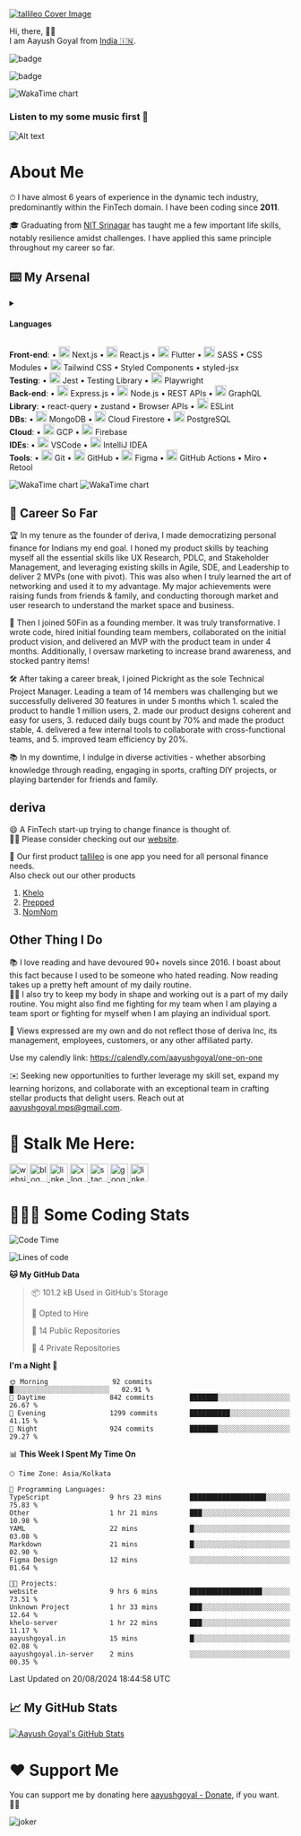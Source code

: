 
<link rel="stylesheet" type='text/css' href="https://cdn.jsdelivr.net/gh/devicons/devicon@latest/devicon.min.css" />

[![tallileo Cover Image](https://storage.googleapis.com/aayushgoyal-web_images_public/tallileo_cover_image.png)][9]

Hi, there, 👋🏼 <br />
I am Aayush Goyal from [India 🇮🇳](https://en.wikipedia.org/wiki/India).

<!-- WAKAWAKA_START -->
<!-- WAKAWAKA_CONFIG__STATS_BEST_DAY -->
![badge](https://img.shields.io/badge/26%20Apr%202024-12%20hrs%2010%20mins-blue)
<!-- WAKAWAKA_END -->

<!-- WAKAWAKA_START -->
<!-- WAKAWAKA_CONFIG__STATS_DAILY_AVG -->
![badge](https://img.shields.io/badge/Daily%20Average-1%20hr%2051%20mins-blue)
<!-- WAKAWAKA_END -->

<!-- WAKAWAKA_START -->
<!-- WAKAWAKA_CONFIG__ST=0&CT=0&DT=0&R=0 -->
<img src="./img/img_languages_0_0_0.svg" alt="WakaTime chart" />
<!-- WAKAWAKA_END -->

### Listen to my some music first 🎷
![Alt text](https://spotify-recently-played-readme.vercel.app/api?user=yqcdohelabbyqn9oliqljy5z6)

# About Me
⏱ I have almost 6 years of experience in the dynamic tech industry, predominantly within the FinTech domain. I have been coding since **2011**.

🎓 Graduating from [NIT Srinagar](https://en.wikipedia.org/wiki/National_Institute_of_Technology,_Srinagar) has taught me a few important life skills, notably resilience amidst challenges. I have applied this same principle throughout my career so far.

## ⌨️ My Arsenal
<details>
  <summary>
    <h4><strong>Languages</strong></h4>
  </summary>
  <p>
    • <img src="https://cdn.jsdelivr.net/gh/devicons/devicon@latest/icons/typescript/typescript-original.svg" height="20px" width="20px" /> TypeScript • <img src="https://cdn.jsdelivr.net/gh/devicons/devicon@latest/icons/javascript/javascript-original.svg" height="20px" width="20px" /> JavaScript (ES6) • <img src="https://cdn.jsdelivr.net/gh/devicons/devicon@latest/icons/dart/dart-original.svg" height="20px" width="20px" /> Dart • <img src="https://cdn.jsdelivr.net/gh/devicons/devicon@latest/icons/kotlin/kotlin-original.svg" height="20px" width="20px" /> Kotlin • <img src="https://cdn.jsdelivr.net/gh/devicons/devicon@latest/icons/html5/html5-original.svg" height="20px" width="20px" /> HTML5 • <img src="https://cdn.jsdelivr.net/gh/devicons/devicon@latest/icons/css3/css3-original.svg" height="20px" width="20px" /> CSS3 • <img src="https://cdn.jsdelivr.net/gh/devicons/devicon@latest/icons/java/java-original.svg" height="20px" width="20px" /> Java<br />
  </p>
</details>

**Front-end**: • <img src="https://cdn.jsdelivr.net/gh/devicons/devicon@latest/icons/nextjs/nextjs-original.svg" height="20px" width="20px" /> Next.js • <img src="https://cdn.jsdelivr.net/gh/devicons/devicon@latest/icons/react/react-original.svg" height="20px" width="20px" /> React.js • <img src="https://cdn.jsdelivr.net/gh/devicons/devicon@latest/icons/flutter/flutter-original.svg" height="20px" width="20px" /> Flutter • <img src="https://cdn.jsdelivr.net/gh/devicons/devicon@latest/icons/sass/sass-original.svg" height="20px" width="20px" /> SASS • CSS Modules • <img src="https://cdn.jsdelivr.net/gh/devicons/devicon@latest/icons/tailwindcss/tailwindcss-original.svg" height="20px" width="20px" /> Tailwind CSS • Styled Components • styled-jsx<br />
**Testing**: • <img src="https://cdn.jsdelivr.net/gh/devicons/devicon@latest/icons/jest/jest-plain.svg" height="20px" width="20px" /> Jest • Testing Library • <img src="https://cdn.jsdelivr.net/gh/devicons/devicon@latest/icons/playwright/playwright-original.svg" height="20px" width="20px" /></i> Playwright <br />
**Back-end**: • <img src="https://cdn.jsdelivr.net/gh/devicons/devicon@latest/icons/express/express-original.svg" height="20px" width="20px" /> Express.js • <img src="https://cdn.jsdelivr.net/gh/devicons/devicon@latest/icons/nodejs/nodejs-original.svg" height="20px" width="20px" /> Node.js • REST APIs • <img src="https://cdn.jsdelivr.net/gh/devicons/devicon@latest/icons/graphql/graphql-plain.svg" height="20px" width="20px" /> GraphQL<br />
**Library**: • react-query • zustand • Browser APIs • <img src="https://cdn.jsdelivr.net/gh/devicons/devicon@latest/icons/eslint/eslint-original.svg" height="20px" width="20px" /> ESLint<br />
**DBs**: • <img src="https://cdn.jsdelivr.net/gh/devicons/devicon@latest/icons/mongodb/mongodb-original.svg" height="20px" width="20px" /> MongoDB • <img src="https://cdn.jsdelivr.net/gh/devicons/devicon@latest/icons/firebase/firebase-original.svg" height="20px" width="20px" /> Cloud Firestore • <img src="https://cdn.jsdelivr.net/gh/devicons/devicon@latest/icons/postgresql/postgresql-original.svg" height="20px" width="20px" /> PostgreSQL<br />
**Cloud**: • <img src="https://cdn.jsdelivr.net/gh/devicons/devicon@latest/icons/googlecloud/googlecloud-original.svg" height="20px" width="20px" /> GCP • <img src="https://cdn.jsdelivr.net/gh/devicons/devicon@latest/icons/firebase/firebase-original.svg" height="20px" width="20px" /> Firebase<br />
**IDEs**: • <img src="https://cdn.jsdelivr.net/gh/devicons/devicon@latest/icons/vscode/vscode-original.svg" height="20px" width="20px" /> VSCode • <img src="https://cdn.jsdelivr.net/gh/devicons/devicon@latest/icons/intellij/intellij-original.svg" height="20px" width="20px" /> IntelliJ IDEA <br />
**Tools**: • <img src="https://cdn.jsdelivr.net/gh/devicons/devicon@latest/icons/git/git-original.svg" height="20px" width="20px" /> Git • <img src="https://cdn.jsdelivr.net/gh/devicons/devicon@latest/icons/github/github-original.svg" height="20px" width="20px" /> GitHub • <img src="https://cdn.jsdelivr.net/gh/devicons/devicon@latest/icons/figma/figma-original.svg" height="20px" width="20px" /> Figma • <img src="https://cdn.jsdelivr.net/gh/devicons/devicon@latest/icons/githubactions/githubactions-original.svg" height="20px" width="20px" /> GitHub Actions • Miro • Retool <br />

<!-- WAKAWAKA_START -->
<!-- WAKAWAKA_CONFIG__ST=1&CT=2&DT=0&R=0 -->
<img src="./img/img_categories_2_0_0.svg" alt="WakaTime chart" />
<!-- WAKAWAKA_END -->

<!-- WAKAWAKA_START -->
<!-- WAKAWAKA_CONFIG__ST=3&CT=3&DT=0&R=0 -->
<img src="./img/img_os_3_0_0.svg" alt="WakaTime chart" />
<!-- WAKAWAKA_END -->


## 💼 Career So Far
🏆 In my tenure as the founder of deriva, I made democratizing personal finance for Indians my end goal. I honed my product skills by teaching myself all the essential skills like UX Research, PDLC, and Stakeholder Management, and leveraging existing skills in Agile, SDE, and Leadership to deliver 2 MVPs (one with pivot). This was also when I truly learned the art of networking and used it to my advantage. My major achievements were raising funds from friends & family, and conducting thorough market and user research to understand the market space and business.

🌟 Then I joined 50Fin as a founding member. It was truly transformative. I wrote code, hired initial founding team members, collaborated on the initial product vision, and delivered an MVP with the product team in under 4 months. Additionally, I oversaw marketing to increase brand awareness, and stocked pantry items!

🛠️ After taking a career break, I joined Pickright as the sole Technical Project Manager. Leading a team of 14 members was challenging but we successfully delivered 30 features in under 5 months which 1. scaled the product to handle 1 million users, 2. made our product designs coherent and easy for users, 3. reduced daily bugs count by 70% and made the product stable, 4. delivered a few internal tools to collaborate with cross-functional teams, and 5. improved team efficiency by 20%.

📚 In my downtime, I indulge in diverse activities - whether absorbing knowledge through reading, engaging in sports, crafting DIY projects, or playing bartender for friends and family.

## deriva

😄 A FinTech start-up trying to change finance is thought of.<br>
👋🏼 Please consider checking out our [website](https://deriva.xyz/careers).<br>
<!-- 💰 We are also looking for raising funds and if you want to be an early-stage investor, please connect with over LinkedIn [here][3]. -->

🚀 Our first product [tallileo](https://tallileo.com) is one app you need for all personal finance needs.<br>
Also check out our other products<br />
1. [Khelo](https://khelo.app)
2. [Prepped](https://prepped.cc)
3. [NomNom](https://nomnom.life)

## Other Thing I Do

📚 I love reading and have devoured 90+ novels since 2016. I boast about this fact because I used to be someone who hated reading. Now reading takes up a pretty heft amount of my daily routine.<br>
💪🏼 I also try to keep my body in shape and working out is a part of my daily routine. You might also find me fighting for my team when I am playing a team sport or fighting for myself when I am playing an individual sport.

🚨 Views expressed are my own and do not reflect those of deriva Inc, its management, employees, customers, or any other affiliated party.



Use my calendly link: https://calendly.com/aayushgoyal/one-on-one

✉️ Seeking new opportunities to further leverage my skill set, expand my learning horizons, and collaborate with an exceptional team in crafting stellar products that delight users. Reach out at aayushgoyal.mps@gmail.com.

# 👀 Stalk Me Here:
<!-- Website -->
<a href="https://aayushgoyal.in">
  <img src="https://storage.googleapis.com/aayushgoyal-web.appspot.com/addresses_icons/website.svg" height="32px" alt="website logo" />
</a>
<!-- Blog -->
<a href="https://www.whysoserious.life/blog">
  <img src="https://storage.googleapis.com/aayushgoyal-web.appspot.com/addresses_icons/blog.svg" height="32px" alt="blog logo" />
</a>
<!-- LinkedIn -->
<a href="https://www.linkedin.com/in/aayushgoyalmps">
  <img src="https://storage.googleapis.com/aayushgoyal-web.appspot.com/addresses_icons/linkedin.svg" height="32px" alt="linkedin logo" />
</a>
<!-- X -->
<a href="https://www.x.com/aayushgoyal_">
  <img src="https://storage.googleapis.com/aayushgoyal-web.appspot.com/addresses_icons/x.svg" height="32px" alt="x logo" />
</a>
<!-- Stack Overflow -->
<a href="https://stackoverflow.com/users/4955822/aayush-goyal">
  <img src="https://storage.googleapis.com/aayushgoyal-web.appspot.com/addresses_icons/stack-overflow.svg" height="32px" alt="stack overflow logo" />
</a>
<!-- Google Maps -->
<a href="https://maps.app.goo.gl/XZDhq4mjHRYpcWbT6">
  <img src="https://storage.googleapis.com/aayushgoyal-web.appspot.com/addresses_icons/google-maps.svg" height="32px" alt="google maps logo" />
</a>
<!-- Instagram -->
<a href="https://instagram.com/aayushgoyal_">
  <img src="https://storage.googleapis.com/aayushgoyal-web.appspot.com/addresses_icons/instagram.png" height="32px" alt="linkedin logo" />
</a>

# 🧑🏻‍💻 Some Coding Stats
<!-- [![wakatime](https://wakatime.com/badge/user/13fde520-c1e3-4c7c-b538-6905d8c3ea6a.svg)](https://wakatime.com/@13fde520-c1e3-4c7c-b538-6905d8c3ea6a) -->

<!--START_SECTION:waka-->
![Code Time](http://img.shields.io/badge/Code%20Time-2%2C660%20hrs%2026%20mins-blue)

![Lines of code](https://img.shields.io/badge/From%20Hello%20World%20I%27ve%20Written-10.9%20million%20lines%20of%20code-blue)

**🐱 My GitHub Data** 

> 📦 101.2 kB Used in GitHub's Storage 
 > 
> 💼 Opted to Hire
 > 
> 📜 14 Public Repositories 
 > 
> 🔑 4 Private Repositories 
 > 
**I'm a Night 🦉** 

```text
🌞 Morning                92 commits          █░░░░░░░░░░░░░░░░░░░░░░░░   02.91 % 
🌆 Daytime                842 commits         ███████░░░░░░░░░░░░░░░░░░   26.67 % 
🌃 Evening                1299 commits        ██████████░░░░░░░░░░░░░░░   41.15 % 
🌙 Night                  924 commits         ███████░░░░░░░░░░░░░░░░░░   29.27 % 
```


📊 **This Week I Spent My Time On** 

```text
🕑︎ Time Zone: Asia/Kolkata

💬 Programming Languages: 
TypeScript               9 hrs 23 mins       ███████████████████░░░░░░   75.83 % 
Other                    1 hr 21 mins        ███░░░░░░░░░░░░░░░░░░░░░░   10.98 % 
YAML                     22 mins             █░░░░░░░░░░░░░░░░░░░░░░░░   03.08 % 
Markdown                 21 mins             █░░░░░░░░░░░░░░░░░░░░░░░░   02.90 % 
Figma Design             12 mins             ░░░░░░░░░░░░░░░░░░░░░░░░░   01.64 % 

🐱‍💻 Projects: 
website                  9 hrs 6 mins        ██████████████████░░░░░░░   73.51 % 
Unknown Project          1 hr 33 mins        ███░░░░░░░░░░░░░░░░░░░░░░   12.64 % 
khelo-server             1 hr 22 mins        ███░░░░░░░░░░░░░░░░░░░░░░   11.17 % 
aayushgoyal.in           15 mins             █░░░░░░░░░░░░░░░░░░░░░░░░   02.08 % 
aayushgoyal.in-server    2 mins              ░░░░░░░░░░░░░░░░░░░░░░░░░   00.35 % 
```


 Last Updated on 20/08/2024 18:44:58 UTC
<!--END_SECTION:waka-->

## &#x1f4c8; My GitHub Stats

<a href="https://github.com/aayush-goyal/aayush-goyal">
  <img align="center" src="https://github-readme-stats.vercel.app/api?username=aayush-goyal&show_icons=true&line_height=27&count_private=true&title_color=974992&text_color=000000&icon_color=99B3EF" alt="Aayush Goyal's GitHub Stats" />
</a>


# ❤️ Support Me

You can support me by donating here [aayushgoyal - Donate][8], if you want. 🙏🏻

<img src="https://storage.googleapis.com/aayushgoyal-web.appspot.com/joker-github-readme.png" alt="joker" />

[8]: https://aayushgoyal.in/donate
[9]: https://tallileo.com
